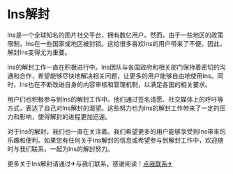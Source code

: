 # Ins解封

Ins是一个全球知名的图片社交平台，拥有数亿用户。然而，由于一些地区的政策限制，Ins在一些国家或地区被封锁。这给很多喜欢Ins的用户带来了不便。因此，解封Ins变得尤为重要。

Ins的解封工作一直在积极进行中。Ins团队与各国政府和相关部门保持着密切的沟通和合作，希望能够尽快地解决相关问题，让更多的用户能够自由地使用Ins。同时，Ins也在不断改进自身的内容审核和管理机制，以满足各国的相关要求。

用户们也积极参与到Ins的解封工作中。他们通过签名请愿、社交媒体上的呼吁等方式，表达了自己对Ins解封的渴望。这些努力也为Ins的解封工作带来了一定的压力和影响，使得解封的进程更加迅速。

对于Ins的解封，我们也一直在关注着。我们希望更多的用户能够享受到Ins带来的乐趣和便利。如果您有任何关于Ins解封的信息或希望参与到解封工作中，欢迎随时与我们联系，一起为Ins的解封努力。

更多关于Ins解封请通过✈与我们联系，感谢阅读！[点我联系✈](https://vip.k02.cc)